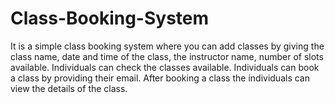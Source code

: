 # Class-Booking-System
It is a simple class booking system where you can add classes by giving the class name, date and time of the class, the instructor name, number of slots available.
Individuals can check the classes available.
Individuals can book a class by providing their email.
After booking a class the individuals can view the details of the class.
